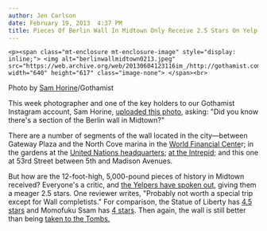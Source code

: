 ```yaml
---
author: Jen Carlson
date: February 19, 2013  4:37 PM
title: Pieces Of Berlin Wall In Midtown Only Receive 2.5 Stars On Yelp
---
```



	
	
	
	<p><span class="mt-enclosure mt-enclosure-image" style="display: inline;"> <img alt="berlinwallmidtown0213.jpeg" src="https://web.archive.org/web/20130604123116im_/http://gothamist.com/attachments/arts_jen/berlinwallmidtown0213.jpeg" width="640" height="617" class="image-none"> </span><br>
<span class="photo_caption">Photo by <a href="https://web.archive.org/web/20130604123116/http://samhorine.com/">Sam Horine</a>/Gothamist</span></p>

<p>This week photographer and one of the key holders to our Gothamist Instagram account, Sam Horine, <a href="https://web.archive.org/web/20130604123116/http://instagram.com/p/VwwGLvLEA0/">uploaded this photo</a>, asking: &quot;Did you know there&apos;s a section of the Berlin wall in Midtown?&quot;</p>

<p>There are a number of segments of the wall located in the city&#x2014;between Gateway Plaza and the North Cove marina in the <a href="https://web.archive.org/web/20130604123116/http://www.flickr.com/photos/afulki/286723731/">World Financial Cente</a>r; in the gardens at the <a href="https://web.archive.org/web/20130604123116/http://www.unis.unvienna.org/unis/pressrels/2002/sgsm8185.html">United Nations headquarters</a>; <a href="https://web.archive.org/web/20130604123116/http://www.flickr.com/photos/checco/323282714/">at the Intrepid</a>; and this one at 53rd Street between 5th and Madison Avenues.</p>

<p>But how are the 12-foot-high, 5,000-pound pieces of history in Midtown received? Everyone&apos;s a critic, and <a href="https://web.archive.org/web/20130604123116/http://www.yelp.com/biz/berlin-wall-the-piece-of-new-york">the Yelpers have spoken out</a>, giving them a meager 2.5 stars. One reviewer writes, &quot;Probably not worth a special trip except for Wall completists.&quot; For comparison, the Statue of Liberty has <a href="https://web.archive.org/web/20130604123116/http://www.yelp.com/biz/statue-of-liberty-national-monument-new-york">4.5 stars</a> and Momofuku Ssam has <a href="https://web.archive.org/web/20130604123116/http://www.yelp.com/biz/momofuku-ssam-bar-new-york-3">4 stars</a>. Then again, the wall is still better than being <a href="https://web.archive.org/web/20130604123116/http://www.yelp.com/biz/manhattan-central-booking-new-york">taken to the Tombs.</a> </p>
	
	
	
	
	
